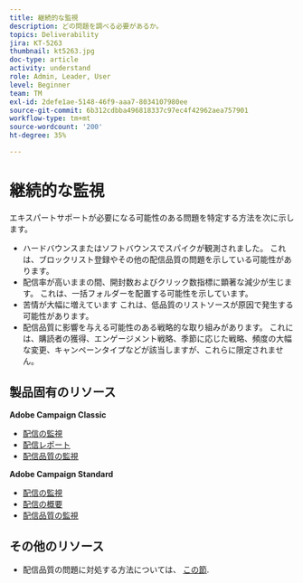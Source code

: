 ```yaml
---
title: 継続的な監視
description: どの問題を調べる必要があるか。
topics: Deliverability
jira: KT-5263
thumbnail: kt5263.jpg
doc-type: article
activity: understand
role: Admin, Leader, User
level: Beginner
team: TM
exl-id: 2defe1ae-5148-46f9-aaa7-8034107980ee
source-git-commit: 6b312cdbba496818337c97ec4f42962aea757901
workflow-type: tm+mt
source-wordcount: '200'
ht-degree: 35%

---
```


# 継続的な監視

エキスパートサポートが必要になる可能性のある問題を特定する方法を次に示します。

* ハードバウンスまたはソフトバウンスでスパイクが観測されました。 これは、ブロックリスト登録やその他の配信品質の問題を示している可能性があります。
* 配信率が高いままの間、開封数およびクリック数指標に顕著な減少が生じます。 これは、一括フォルダーを配置する可能性を示しています。
* 苦情が大幅に増えています これは、低品質のリストソースが原因で発生する可能性があります。
* 配信品質に影響を与える可能性のある戦略的な取り組みがあります。 これには、購読者の獲得、エンゲージメント戦略、季節に応じた戦略、頻度の大幅な変更、キャンペーンタイプなどが該当しますが、これらに限定されません。

## 製品固有のリソース

**Adobe Campaign Classic**

* [配信の監視](https://experienceleague.adobe.com/docs/campaign-classic/using/sending-messages/monitoring-deliveries/about-delivery-monitoring.html?lang=ja)
* [配信レポート](https://experienceleague.adobe.com/docs/campaign-classic/using/reporting/reports-on-deliveries/delivery-reports.html?lang=ja)
* [配信品質の監視](https://experienceleague.adobe.com/docs/campaign-classic/using/sending-messages/deliverability-management/monitoring-deliverability.html?lang=ja)

**Adobe Campaign Standard**

* [配信の監視](https://experienceleague.adobe.com/docs/campaign-standard/using/testing-and-sending/monitoring-messages/monitoring-a-delivery.html?lang=ja)
* [配信の概要](https://experienceleague.adobe.com/docs/campaign-standard/using/reporting/list-of-reports/delivery-summary.html)
* [配信品質の監視](https://experienceleague.adobe.com/docs/campaign-standard/using/testing-and-sending/managing-deliverability/monitor-deliverability.html?lang=ja#testing-and-sending)

## その他のリソース

* 配信品質の問題に対処する方法については、 [この節](/help/additional-resources/troubleshooting.md).
